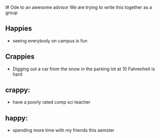l# Ode to an awesome advisor
We are trying to write this together as a group


## Happies

- seeing everybody on campus is fun

## Crappies

- Digging out a car from the snow in the parking lot at 10 Fahrenheit is hard

## crappy: 
  - have a poorly rated comp sci teacher 
## happy: 
  - spending more time with my friends this semster 

